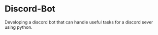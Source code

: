 # Discord-Bot
Developing a discord bot that can handle useful tasks for a discord sever using python.
